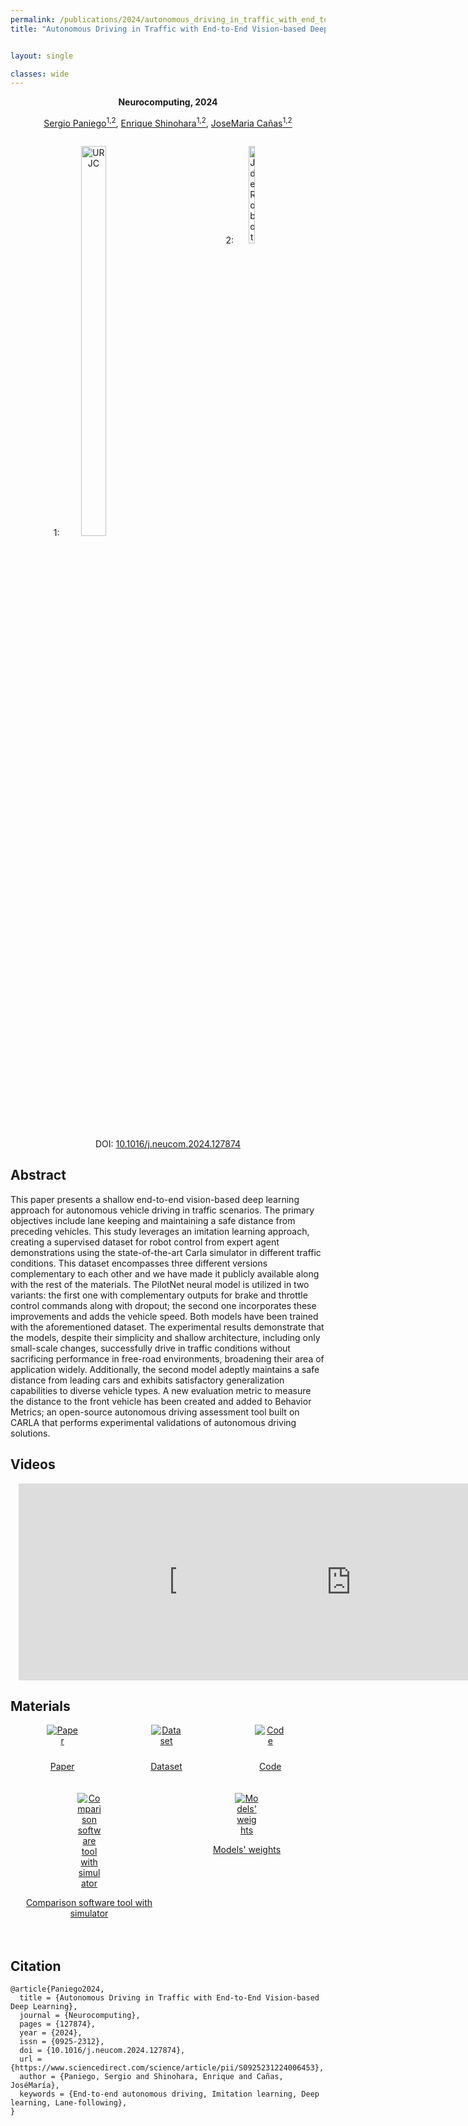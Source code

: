 ```yaml
---
permalink: /publications/2024/autonomous_driving_in_traffic_with_end_to_end_vision_based_deep_learning
title: "Autonomous Driving in Traffic with End-to-End Vision-based Deep Learning"


layout: single

classes: wide
---
```


<p style="text-align: center; font-weight: bold;">Neurocomputing, 2024</p>

<p style="text-align: center"><a href="https://sergiopaniego.github.io/">Sergio Paniego<sup>1,2</sup></a>, <a href="">Enrique Shinohara<sup>1,2</sup></a>, <a href="https://gsyc.urjc.es/jmplaza/">JoseMaria Cañas<sup>1,2</sup></a></p>
<div class="container" style="overflow: hidden;">
    <p style="text-align: center; width: 50%; float: left;">1: <a href="https://www.urjc.es/"><img src="https://upload.wikimedia.org/wikipedia/commons/thumb/8/84/URJC_logo.svg/1280px-URJC_logo.svg.png" width="40%" height="40%" alt="URJC"/></a></p>
    <p style="text-align: center; width: 50%; float: left;">2: <a href="https://jderobot.github.io/"><img src="https://avatars.githubusercontent.com/u/10959337?s=280&v=4" width="20%" height="20%" alt="JdeRobot"/></a></p>
</div>
<p style="text-align: center">DOI: <a href="https://doi.org/10.1016/j.neucom.2024.127874">10.1016/j.neucom.2024.127874</a></p>


## Abstract

This paper presents a shallow end-to-end vision-based deep learning approach for autonomous vehicle driving in traffic scenarios. The primary objectives include lane keeping and maintaining a safe distance from preceding vehicles. This study leverages an imitation learning approach, creating a supervised dataset for robot control from expert agent demonstrations using the state-of-the-art Carla simulator in different traffic conditions. This dataset encompasses three different versions complementary to each other and we have made it publicly available along with the rest of the materials. The PilotNet neural model is utilized in two variants: the first one with complementary outputs for brake and throttle control commands along with dropout; the second one incorporates these improvements and adds the vehicle speed. Both models have been trained with the aforementioned dataset. The experimental results demonstrate that the models, despite their simplicity and shallow architecture, including only small-scale changes, successfully drive in traffic conditions without sacrificing performance in free-road environments, broadening their area of application widely. Additionally, the second model adeptly maintains a safe distance from leading cars and exhibits satisfactory generalization capabilities to diverse vehicle types. A new evaluation metric to measure the distance to the front vehicle has been created and added to Behavior Metrics; an open-source autonomous driving assessment tool built on CARLA that performs experimental validations of autonomous driving solutions.

## Videos

<div style="display: flex;justify-content: space-around;margin-bottom: 20px;">
    <div style="width: 45%;">
      <iframe width="560" height="315" src="https://www.youtube.com/embed/mVSfxQeWwrQ" frameborder="0" allowfullscreen></iframe>
    </div>
    <div style="width: 45%;">
      <iframe width="560" height="315" src="https://www.youtube.com/embed/TxYeBWp0XN8" frameborder="0" allowfullscreen></iframe>
    </div>
</div>


## Materials



<div class="container" style="overflow: hidden;">
    <div style="width: 33%; float: left;margin-bottom: 20px; text-align: center;">
        <a href="https://doi.org/10.1016/j.neucom.2024.127874">
            <img style="max-width: 30%; height: auto; margin-bottom: 10px;" src="https://cdn-icons-png.flaticon.com/512/3731/3731553.png" alt="Paper">
            <p>Paper</p>
        </a>
    </div>
    <div style="width: 33%; float: left; margin-bottom: 20px; text-align: center;">
        <a href="https://huggingface.co/datasets/YujiroS/traffic-6">
            <img style="max-width: 30%; height: auto; margin-bottom: 10px;" src="https://static.thenounproject.com/png/2200230-200.png" alt="Dataset">
            <p>Dataset</p>
        </a>
    </div>
    <div style="width: 33%; float: left;margin-bottom: 20px; text-align: center;">
        <a href="https://github.com/RoboticsLabURJC/2022-tfm-enrique-shinohara">
            <img style="max-width: 30%; height: auto; margin-bottom: 10px;" src="https://static.thenounproject.com/png/1448954-200.png" alt="Code">
            <p>Code</p>
        </a>
    </div>
</div>
<div class="container" style="overflow: hidden;">
    <div style="width: 50%; float: left;margin-bottom: 20px; text-align: center;">
        <a href="https://github.com/JdeRobot/BehaviorMetrics">
            <img style="max-width: 15%; height: auto;" src="https://static-00.iconduck.com/assets.00/comparison-icon-512x512-vl4u7s2n.png" alt="Comparison software tool with simulator">
            <p>Comparison software tool with simulator</p>
        </a>
    </div>
    <div style="width: 50%; float: left; margin-bottom: 20px; text-align: center;">
        <a href="https://huggingface.co/YujiroS/subjective_vision_pilotnet">
            <img style="max-width: 15%; height: auto;" src="https://cdn-icons-png.flaticon.com/512/6461/6461819.png" alt="Models' weights">
            <p>Models' weights</p>
        </a>
    </div>
</div>


## Citation

``` 
@article{Paniego2024,
  title = {Autonomous Driving in Traffic with End-to-End Vision-based Deep Learning},
  journal = {Neurocomputing},
  pages = {127874},
  year = {2024},
  issn = {0925-2312},
  doi = {10.1016/j.neucom.2024.127874},
  url = {https://www.sciencedirect.com/science/article/pii/S0925231224006453},
  author = {Paniego, Sergio and Shinohara, Enrique and Cañas, JoséMaría},
  keywords = {End-to-end autonomous driving, Imitation learning, Deep learning, Lane-following},
}
``` 



